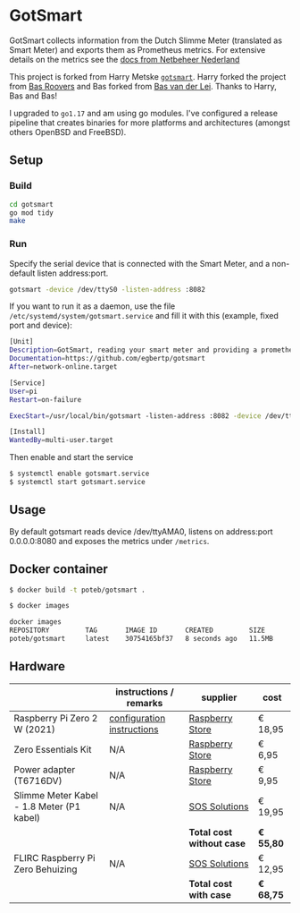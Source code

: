 # GotSmart

GotSmart collects information from the Dutch Slimme Meter (translated as Smart Meter) and exports them as Prometheus metrics.
For extensive details on the metrics see the [docs from Netbeheer Nederland](https://www.netbeheernederland.nl/_upload/Files/Slimme_meter_15_a727fce1f1.pdf)

This project is forked from Harry Metske [`gotsmart`](https://github.com/metskem/gotsmart). Harry forked the project from [Bas Roovers](https://github.com/basroovers) and Bas forked from [Bas van der Lei](https://github.com/basvdlei/gotsmart). Thanks to Harry, Bas and Bas!

I upgraded to `go1.17` and am using go modules. I've configured a release pipeline that creates binaries for more platforms and architectures (amongst others OpenBSD and FreeBSD).

## Setup

### Build

```sh
cd gotsmart
go mod tidy
make
```

### Run

Specify the serial device that is connected with the Smart Meter, and a non-default listen address:port.

```sh
gotsmart -device /dev/ttyS0 -listen-address :8082
```

If you want to run it as a daemon, use the file `/etc/systemd/system/gotsmart.service` and fill it with this (example, fixed port and device):

```sh
[Unit]
Description=GotSmart, reading your smart meter and providing a prometheus exporter endpoint
Documentation=https://github.com/egbertp/gotsmart
After=network-online.target

[Service]
User=pi
Restart=on-failure

ExecStart=/usr/local/bin/gotsmart -listen-address :8082 -device /dev/ttyUSB0

[Install]
WantedBy=multi-user.target
```

Then enable and start the service

```sh
$ systemctl enable gotsmart.service
$ systemctl start gotsmart.service
```

## Usage

By default gotsmart reads device /dev/ttyAMA0, listens on address:port 0.0.0.0:8080 and exposes the metrics under `/metrics`.

## Docker container

```sh
$ docker build -t poteb/gotsmart .

$ docker images

docker images
REPOSITORY         TAG       IMAGE ID       CREATED         SIZE
poteb/gotsmart     latest    30754165bf37   8 seconds ago   11.5MB
```

## Hardware

|                                           | instructions / remarks                                | supplier                                                                                                                        | cost        |
| ----------------------------------------- | ----------------------------------------------------- | ------------------------------------------------------------------------------------------------------------------------------- | ----------- |
| Raspberry Pi Zero 2 W (2021)              | [configuration instructions](Raspberry-Pi-Zero2-W.md) | [Raspberry Store](https://www.raspberrystore.nl/PrestaShop/raspberry-pi-zero-2/373-raspberry-pi-zero-2-2021-5056561800004.html) | € 18,95     |
| Zero Essentials Kit                       | N/A                                                   | [Raspberry Store](https://www.raspberrystore.nl/PrestaShop/raspberry-pi-zero-2/379-zero-essentials-kit.html)                    | € 6,95      |
| Power adapter (T6716DV)                   | N/A                                                   | [Raspberry Store](https://www.raspberrystore.nl/PrestaShop/raspberry-pi-v3-b-2018/248-micro-usb-stroomadapter-pi3.html)         | € 9,95      |
| Slimme Meter Kabel - 1.8 Meter (P1 kabel) | N/A                                                   | [SOS Solutions](https://www.sossolutions.nl/slimme-meter-kabel)                                                                 | € 19,95     |
|                                           |                                                       | **Total cost without case**                                                                                                     | **€ 55,80** |
| FLIRC Raspberry Pi Zero Behuizing         | N/A                                                   | [SOS Solutions](https://www.sossolutions.nl/flirc-raspberry-pi-zero-behuizing)                                                  | € 12,95     |
|                                           |                                                       | **Total cost with case**                                                                                                        | **€ 68,75** |
